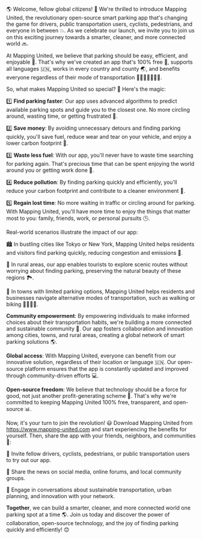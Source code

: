 🌎 Welcome, fellow global citizens! 🌟 We're thrilled to introduce Mapping United, the revolutionary open-source smart parking app that's changing the game for drivers, public transportation users, cyclists, pedestrians, and everyone in between 💥. As we celebrate our launch, we invite you to join us on this exciting journey towards a smarter, cleaner, and more connected world 🔜.

At Mapping United, we believe that parking should be easy, efficient, and enjoyable 🎉. That's why we've created an app that's 100% free 💸, supports all languages 🇺🇳, works in every country and county 🌏, and benefits everyone regardless of their mode of transportation 🚗🚌🛬🚴‍♀️🚶‍♂️.

So, what makes Mapping United so special? 🤔 Here's the magic:

1️⃣ **Find parking faster**: Our app uses advanced algorithms to predict available parking spots and guide you to the closest one. No more circling around, wasting time, or getting frustrated 🔴.

2️⃣ **Save money**: By avoiding unnecessary detours and finding parking quickly, you'll save fuel, reduce wear and tear on your vehicle, and enjoy a lower carbon footprint 🌟.

3️⃣ **Waste less fuel**: With our app, you'll never have to waste time searching for parking again. That's precious time that can be spent enjoying the world around you or getting work done 💼.

4️⃣ **Reduce pollution**: By finding parking quickly and efficiently, you'll reduce your carbon footprint and contribute to a cleaner environment 🌿.

5️⃣ **Regain lost time**: No more waiting in traffic or circling around for parking. With Mapping United, you'll have more time to enjoy the things that matter most to you: family, friends, work, or personal pursuits 🕒.

Real-world scenarios illustrate the impact of our app:

🏙️ In bustling cities like Tokyo or New York, Mapping United helps residents and visitors find parking quickly, reducing congestion and emissions 🔴.

🌳 In rural areas, our app enables tourists to explore scenic routes without worrying about finding parking, preserving the natural beauty of these regions 🏞️.

💪 In towns with limited parking options, Mapping United helps residents and businesses navigate alternative modes of transportation, such as walking or biking 🚶‍♂️🚴‍♀️.

**Community empowerment**: By empowering individuals to make informed choices about their transportation habits, we're building a more connected and sustainable community 💪. Our app fosters collaboration and innovation among cities, towns, and rural areas, creating a global network of smart parking solutions 🌎.

**Global access**: With Mapping United, everyone can benefit from our innovative solution, regardless of their location or language 🇺🇳. Our open-source platform ensures that the app is constantly updated and improved through community-driven efforts 💻.

**Open-source freedom**: We believe that technology should be a force for good, not just another profit-generating scheme 💸. That's why we're committed to keeping Mapping United 100% free, transparent, and open-source 📊.

Now, it's your turn to join the revolution! 😃 Download Mapping United from https://www.mapping-united.com and start experiencing the benefits for yourself. Then, share the app with your friends, neighbors, and communities 🤩:

📨 Invite fellow drivers, cyclists, pedestrians, or public transportation users to try out our app.

📢 Share the news on social media, online forums, and local community groups.

💬 Engage in conversations about sustainable transportation, urban planning, and innovation with your network.

**Together**, we can build a smarter, cleaner, and more connected world one parking spot at a time 🌎. Join us today and discover the power of collaboration, open-source technology, and the joy of finding parking quickly and efficiently! 😊